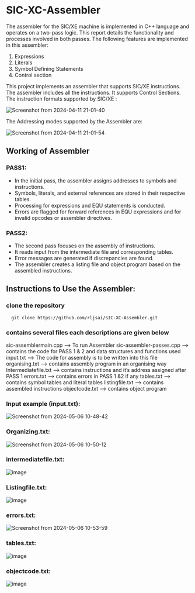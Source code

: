 # SIC-XC-Assembler
The assembler for the SIC/XE machine is implemented in C++ language and operates
on a two-pass logic. This report details the functionality and processes involved
in both passes.
The following features are implemented in this assembler:
1. Expressions
2. Literals
3. Symbol Defining Statements
4. Control section<br>
<P>This project implements an assembler that supports SIC/XE instructions. The
assembler includes all the instructions. It supports Control Sections.<br>
The instruction formats supported by SIC/XE :

![Screenshot from 2024-04-11 21-01-40](https://github.com/rljsai/SIC-XC-Assembler/assets/146453283/0a11e27f-d509-4ebe-a1ec-4fea88f1d6a0)

The Addressing modes supported by the Assembler are:

![Screenshot from 2024-04-11 21-01-54](https://github.com/rljsai/SIC-XC-Assembler/assets/146453283/37c39ce6-7b55-4d5d-adb2-a9f66d17bca0)

## Working of Assembler
### PASS1:
* In the initial pass, the assembler assigns addresses to symbols and instructions.
* Symbols, literals, and external references are stored in their respective tables.
* Processing for expressions and EQU statements is conducted.
* Errors are flagged for forward references in EQU expressions and for invalid opcodes or assembler directives.

### PASS2:
* The second pass focuses on the assembly of instructions.
* It reads input from the intermediate file and corresponding tables.
* Error messages are generated if discrepancies are found.
* The assembler creates a listing file and object program based on the assembled instructions.


## Instructions to Use the Assembler:
### clone the repository
```
  git clone https://github.com/rljsai/SIC-XC-Assembler.git
```
### contains several files each descriptions are given below
sic-assemblermain.cpp --> To run Assembler
sic-assembler-passes.cpp --> contains the code for PASS 1 & 2 and data structures and functions used
input.txt --> The code for assembly is to be written into this file
organising.txt --> contains assembly program in an organising way
Intermediatefile.txt --> contains instructions and it’s address assigned after PASS 1
errors.txt --> contains errors in PASS 1 &2 if any
tables.txt --> contains symbol tables and literal tables
listingfile.txt --> contains assembled instructions
objectcode.txt --> contains object program

### Input example (input.txt):
![Screenshot from 2024-05-06 10-48-42](https://github.com/rljsai/SIC-XC-Assembler/assets/146453283/95b9224e-5c58-4c44-9563-f89a75ff3d54)

### Organizing.txt:
![Screenshot from 2024-05-06 10-50-12](https://github.com/rljsai/SIC-XC-Assembler/assets/146453283/cd999051-13bb-46c2-9bce-4d60fe536631)

### intermediatefile.txt:
![image](https://github.com/rljsai/SIC-XC-Assembler/assets/146453283/be91ca82-8bb2-43b9-b6d8-7a532e931df9)

### Listingfile.txt:
![image](https://github.com/rljsai/SIC-XC-Assembler/assets/146453283/06767521-b6e5-4675-9be7-813566f86f7c)

### errors.txt:
![Screenshot from 2024-05-06 10-53-59](https://github.com/rljsai/SIC-XC-Assembler/assets/146453283/534f85ff-be19-4bf2-8e08-f02d1476b09c)

### tables.txt:
![image](https://github.com/rljsai/SIC-XC-Assembler/assets/146453283/f6d0e171-9538-4b1a-b2b7-7680365b2ce9)

### objectcode.txt:
![image](https://github.com/rljsai/SIC-XC-Assembler/assets/146453283/ca19a013-3ed6-4442-ace3-cacb039c0b58)








